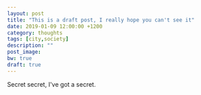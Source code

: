 ```yaml
---
layout: post
title: "This is a draft post, I really hope you can't see it"
date: 2019-01-09 12:00:00 +1200
category: thoughts
tags: [city,society]
description: ""
post_image:
bw: true
draft: true
---
```


Secret secret, I've got a secret.